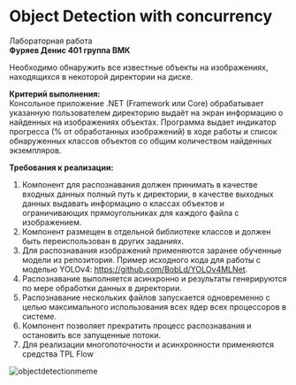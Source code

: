 # Object Detection with concurrency
Лабораторная работа <br />
**Фуряев Денис 401 группа ВМК**

Необходимо обнаружить все известные объекты на изображениях, находящихся в некоторой директории на диске.  

**Критерий выполнения:**  <br />
  Консольное приложение .NET (Framework или Core) обрабатывает указанную пользователем директорию выдаёт на экран информацию о найденных на изображениях объектах. 
Программа выдает индикатор прогресса (% от обработанных изображений) в ходе работы и список обнаруженных классов объектов со общим количеством найденных экземпляров. 

**Требования к реализации:** <br />
1) Компонент для распознавания должен принимать в качестве входных данных полный путь к директории, в качестве выходных данных выдавать информацию о классах объектов и ограничивающих прямоугольниках для каждого файла с изображением. 
2) Компонент размещен в отдельной библиотеке классов и должен быть переиспользован в других заданиях. 
3) Для распознавания изображений применяются заранее обученные модели из репозитория. Пример исходного кода для работы с моделью YOLOv4: https://github.com/BobLd/YOLOv4MLNet. 
4) Распознавание выполняется асинхронно и результаты генерируются по мере обработки данных в директории. 
5) Распознавание нескольких файлов запускается одновременно с целью максимального использования всех ядер всех процессоров в системе. 
6) Компонент позволяет прекратить процесс распознавания и остановить все запущенные потоки. 
7) Для реализации многопоточности и асинхронности применяются средства TPL Flow 


![objectdetectionmeme](https://user-images.githubusercontent.com/65111871/134655343-7084386a-476d-4b51-9883-a2e241c1ce3f.png)
